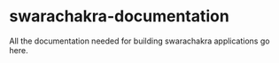 swarachakra-documentation
=========================

All the documentation needed for building swarachakra applications go here.
